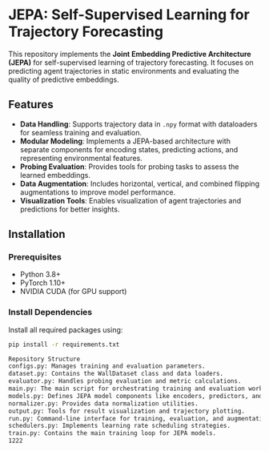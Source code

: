 # JEPA: Self-Supervised Learning for Trajectory Forecasting

This repository implements the **Joint Embedding Predictive Architecture (JEPA)** for self-supervised learning of trajectory forecasting. It focuses on predicting agent trajectories in static environments and evaluating the quality of predictive embeddings.

## Features

- **Data Handling**: Supports trajectory data in `.npy` format with dataloaders for seamless training and evaluation.
- **Modular Modeling**: Implements a JEPA-based architecture with separate components for encoding states, predicting actions, and representing environmental features.
- **Probing Evaluation**: Provides tools for probing tasks to assess the learned embeddings.
- **Data Augmentation**: Includes horizontal, vertical, and combined flipping augmentations to improve model performance.
- **Visualization Tools**: Enables visualization of agent trajectories and predictions for better insights.

## Installation

### Prerequisites

- Python 3.8+
- PyTorch 1.10+
- NVIDIA CUDA (for GPU support)

### Install Dependencies

Install all required packages using:

```bash
pip install -r requirements.txt

Repository Structure
configs.py: Manages training and evaluation parameters.
dataset.py: Contains the WallDataset class and data loaders.
evaluator.py: Handles probing evaluation and metric calculations.
main.py: The main script for orchestrating training and evaluation workflows.
models.py: Defines JEPA model components like encoders, predictors, and probers.
normalizer.py: Provides data normalization utilities.
output.py: Tools for result visualization and trajectory plotting.
run.py: Command-line interface for training, evaluation, and augmentation.
schedulers.py: Implements learning rate scheduling strategies.
train.py: Contains the main training loop for JEPA models.
1222